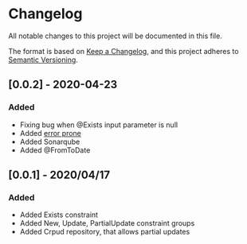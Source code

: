 # Changelog
All notable changes to this project will be documented in this file.

The format is based on [Keep a Changelog](https://keepachangelog.com/en/1.0.0/),
and this project adheres to [Semantic Versioning](https://semver.org/spec/v2.0.0.html).

## [0.0.2] - 2020-04-23

### Added

- Fixing bug when @Exists input parameter is null
- Added [error prone](https://errorprone.info/)
- Added Sonarqube
- Added @FromToDate

## [0.0.1] - 2020/04/17

### Added

- Added Exists constraint
- Added New, Update, PartialUpdate constraint groups
- Added Crpud repository, that allows partial updates